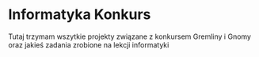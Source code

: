 # Informatyka Konkurs
Tutaj trzymam wszytkie projekty związane z konkursem Gremliny i Gnomy oraz jakieś zadania zrobione na lekcji informatyki
